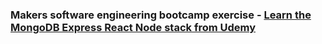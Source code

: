 ### Makers software engineering bootcamp exercise - [Learn the MongoDB Express React Node stack from Udemy](https://www.udemy.com/mern-stack-front-to-back/)